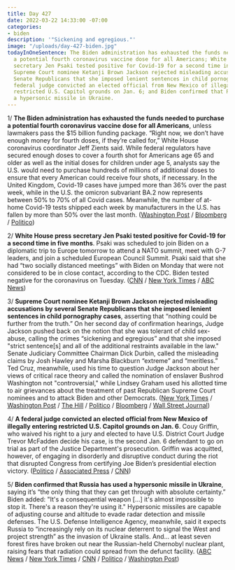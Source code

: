 ```yaml
---
title: Day 427
date: 2022-03-22 14:33:00 -07:00
categories:
- biden
description: '"Sickening and egregious."'
image: "/uploads/day-427-biden.jpg"
todayInOneSentence: The Biden administration has exhausted the funds needed to purchase
  a potential fourth coronavirus vaccine dose for all Americans; White House press
  secretary Jen Psaki tested positive for Covid-19 for a second time in five months;
  Supreme Court nominee Ketanji Brown Jackson rejected misleading accusations by several
  Senate Republicans that she imposed lenient sentences in child pornography cases;  a
  federal judge convicted an elected official from New Mexico of illegally entering
  restricted U.S. Capitol grounds on Jan. 6; and Biden confirmed that Russia has used
  a hypersonic missile in Ukraine.
---
```


1/ **The Biden administration has exhausted the funds needed to purchase a potential fourth coronavirus vaccine dose for all Americans**, unless lawmakers pass the $15 billion funding package. “Right now, we don’t have enough money for fourth doses, if they’re called for,” White House coronavirus coordinator Jeff Zients said. While federal regulators have secured enough doses to cover a fourth shot for Americans age 65 and older as well as the initial doses for children under age 5, analysts say the U.S. would need to purchase hundreds of millions of additional doses to ensure that every American could receive four shots, if necessary. In the United Kingdom, Covid-19 cases have jumped more than 36% over the past week, while in the U.S. the omicron subvariant BA.2 now represents between 50% to 70% of all Covid cases. Meanwhile, the number of at-home Covid-19 tests shipped each week by manufacturers in the U.S. has fallen by more than 50% over the last month. ([Washington Post](https://www.washingtonpost.com/health/2022/03/22/funding-fourth-vaccine-doses/) / [Bloomberg](https://www.bloomberg.com/news/articles/2022-03-22/ba-2-variant-of-covid-is-gaining-ground-in-the-us-as-cdc-to-update-data?sref=MIBMEEoj) / [Politico](https://www.politico.com/news/2022/03/22/tests-short-supply-if-covid-surges-00019046))

2/ **White House press secretary Jen Psaki tested positive for Covid-19 for a second time in five months**. Psaki was scheduled to join Biden on a diplomatic trip to Europe tomorrow to attend a NATO summit, meet with G-7 leaders, and join a scheduled European Council Summit. Psaki said that she had “two socially distanced meetings” with Biden on Monday that were not considered to be in close contact, according to the CDC. Biden tested negative for the coronavirus on Tuesday. ([CNN](https://www.cnn.com/2022/03/22/politics/jen-psaki-covid-19/index.html) / [New York Times](https://www.nytimes.com/2022/03/22/us/politics/jen-psaki-covid.html) / [ABC News](https://abcnews.go.com/Politics/white-house-press-secretary-psaki-covid-biden-tests/story?id=83602499))

3/ **Supreme Court nominee Ketanji Brown Jackson rejected misleading accusations by several Senate Republicans that she imposed lenient sentences in child pornography cases**, asserting that “nothing could be further from the truth.” On her second day of confirmation hearings, Judge Jackson pushed back on the notion that she was tolerant of child sex-abuse, calling the crimes “sickening and egregious” and that she imposed "strict sentence\[s\] and all of the additional restraints available in the law." Senate Judiciary Committee Chairman Dick Durbin, called the misleading claims by Josh Hawley and Marsha Blackburn “extreme” and “meritless.” Ted Cruz, meanwhile, used his time to question Judge Jackson about her views of critical race theory and called the nomination of enslaver Bushrod Washington not "controversial," while Lindsey Graham used his allotted time to air grievances about the treatment of past Republican Supreme Court nominees and to attack Biden and other Democrats. ([New York Times](https://www.nytimes.com/2022/03/22/us/politics/ketanji-brown-jackson-child-sexual-abuse.html) / [Washington Post](https://www.washingtonpost.com/politics/2022/03/22/ketanji-brown-jackson-supreme-court-hearing-live-updates/) / [The Hill](https://thehill.com/homenews/senate/599123-republicans-to-roll-dice-by-grilling-jackson-over-child-pornography) / [Politico](https://www.politico.com/news/2022/03/22/democrats-ketanji-brown-jackson-confirmation-00019063) / [Bloomberg](https://www.bloomberg.com/news/articles/2022-03-22/graham-signals-that-he-won-t-back-jackson-for-supreme-court?sref=MIBMEEoj) / [Wall Street Journal](https://www.wsj.com/livecoverage/supreme-court-confirmation-hearings-ketanji-brown-jackson-2022-03-22))

4/ **A federal judge convicted an elected official from New Mexico of illegally entering restricted U.S. Capitol grounds on Jan. 6**. Couy Griffin, who waived his right to a jury and elected to have U.S. District Court Judge Trevor McFadden decide his case, is the second Jan. 6 defendant to go on trial as part of the Justice Department's prosecution. Griffin was acquitted, however, of engaging in disorderly and disruptive conduct during the riot that disrupted Congress from certifying Joe Biden’s presidential election victory. ([Politico](https://www.politico.com/news/2022/03/22/cowboys-for-trump-founder-convicted-jan-6-00019270) / [Associated Press](https://apnews.com/article/capitol-siege-biden-new-mexico-riots-presidential-elections-7cf8b8a96a39bde8f6966e47cc37ff46) / [CNN](https://www.cnn.com/2022/03/22/politics/couy-griffin-verdict-january-6-trial/index.html))

5/ **Biden confirmed that Russia has used a hypersonic missile in Ukraine**, saying it’s “the only thing that they can get through with absolute certainty.” Biden added: "It's a consequential weapon \[...\] it's almost impossible to stop it. There's a reason they're using it." Hypersonic missiles are capable of adjusting course and altitude to evade radar detection and missile defenses. The U.S. Defense Intelligence Agency, meanwhile, said it expects Russia to “increasingly rely on its nuclear deterrent to signal the West and project strength” as the invasion of Ukraine stalls. And... at least seven forest fires have broken out near the Russian-held Chernobyl nuclear plant, raising fears that radiation could spread from the defunct facility. ([ABC News](https://abcnews.go.com/Politics/pentagon-demurs-biden-confirms-russia-fired-hypersonic-missile/story?id=83587994) / [New York Times](https://www.nytimes.com/2022/03/21/science/russia-nuclear-ukraine.html) / [CNN](https://www.cnn.com/2022/03/22/europe/biden-russia-hypersonic-missiles-explainer-intl-hnk/index.html) / [Politico](https://www.politico.com/news/2022/03/21/dod-official-russia-hypersonic-missile-00018872) / [Washington Post](https://www.washingtonpost.com/world/2022/03/22/chernobyl-forest-fire-radiation-ukraine-russia/))